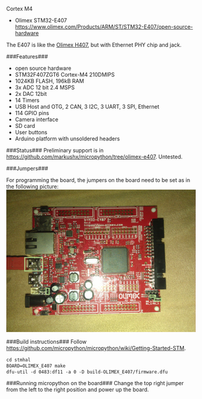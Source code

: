 Cortex M4
* Olimex STM32-E407 https://www.olimex.com/Products/ARM/ST/STM32-E407/open-source-hardware

The E407 is like the [Olimex H407](https://github.com/micropython/micropython/wiki/Board-Olimex-STM32-H407), but with Ethernet PHY chip and jack.

###Features###
* open source hardware
* STM32F407ZGT6 Cortex-M4 210DMIPS
* 1024KB FLASH, 196kB RAM
* 3x ADC 12 bit 2.4 MSPS
* 2x DAC 12bit
* 14 Timers
* USB Host and OTG, 2 CAN, 3 I2C, 3 UART, 3 SPI, Ethernet
* 114 GPIO pins
* Camera interface
* SD card
* User buttons
* Arduino platform with unsoldered headers

###Status###
Preliminary support is in https://github.com/markushx/micropython/tree/olimex-e407. Untested.

###Jumpers###

For programming the board, the jumpers on the board need to be set as in the following picture:
![](https://github.com/markushx/micropython/blob/olimex-e407/stmhal/boards/OLIMEX_E407/doc/Olimex-Pyb-Programming.jpg)

###Build instructions###
Follow https://github.com/micropython/micropython/wiki/Getting-Started-STM.

    cd stmhal
    BOARD=OLIMEX_E407 make
    dfu-util -d 0483:df11 -a 0 -D build-OLIMEX_E407/firmware.dfu

###Running micropython on the board###
Change the top right jumper from the left to the right position and power up the board.